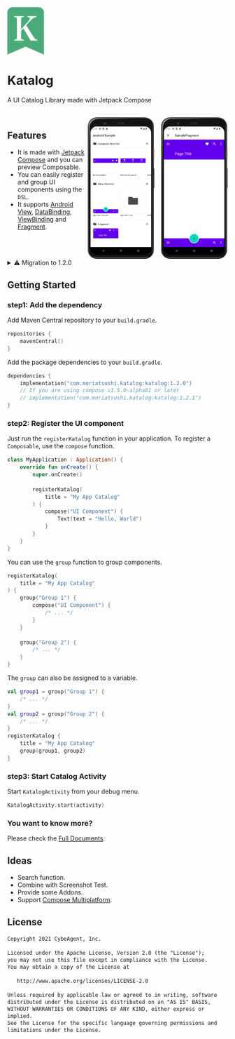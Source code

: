 <img src="./docs/static/img/logo-clip.svg" width="84px"/>

# Katalog

A UI Catalog Library made with Jetpack Compose

<br />

<img src="./docs/static/img/header-img.png" width="320px" align="right" />

## Features

* It is made with  [Jetpack Compose](https://developer.android.com/jetpack/compose) and you can preview Composable.
* You can easily register and group UI components using the `DSL`.
* It supports [Android View](https://developer.android.com/reference/android/view/View), [DataBinding](https://developer.android.com/topic/libraries/data-binding), [ViewBinding](https://developer.android.com/topic/libraries/view-binding) and [Fragment](https://developer.android.com/guide/components/fragments).

<br clear="all" />

<details>
<summary>
⚠ Migration to 1.2.0
</summary>

Please update the dependency from `jp.co.cyberagent.katalog` to `com.moriatsushi.katalog` as follows.

```diff
dependencies {
-    implementation("jp.co.cyberagent.katalog:katalog:1.0.2")
+    implementation("com.moriatsushi.katalog:katalog:1.2.0")
}
```

Also, please fix the imports from `jp.co.cyberagent.katalog` to `com.moriatsushi.katalog` as follows.

```diff
package com.moriatsushi.katalog.androidsample

import android.app.Application
- import jp.co.cyberagent.katalog.registerKatalog
+ import com.moriatsushi.katalog.registerKatalog

class SampleApp : Application() {
    override fun onCreate() {
        super.onCreate()
        registerKatalog(
            title = "My App Catalog",
        ) {
            compose("UI Component") {
                Text(text = "Hello, World")
            }
        }
    }
}
```

</details>

## Getting Started
### step1: Add the dependency

Add Maven Central repository to your `build.gradle`.

```kotlin
repositories {
    mavenCentral()
}
```

Add the package dependencies to your `build.gradle`.

```kotlin
dependencies {
    implementation("com.moriatsushi.katalog:katalog:1.2.0")
    // If you are using compose v1.5.0-alpha01 or later
    // implementation("com.moriatsushi.katalog:katalog:1.2.1")
}
```

### step2: Register the UI component

Just run the `registerKatalog` function in your application.
To register a `Composable`, use the `compose` function.

```kotlin
class MyApplication : Application() {
    override fun onCreate() {
        super.onCreate()

        registerKatalog(
            title = "My App Catalog"
        ) {
            compose("UI Component") {
                Text(text = "Hello, World")
            }
        }
    }
}
```

You can use the `group` function to group components.

```kotlin
registerKatalog(
    title = "My App Catalog"
) {
    group("Group 1") {
        compose("UI Component") {
            /* ... */
        }
    }

    group("Group 2") {
        /* ... */
    }
}
```

The `group` can also be assigned to a variable.

```kotlin
val group1 = group("Group 1") {
    /* ... */
}
val group2 = group("Group 2") {
    /* ... */
}
registerKatalog {
    title = "My App Catalog"
    group(group1, group2)
}
```

### step3: Start Catalog Activity

Start `KatalogActivity` from your debug menu.

```kotlin
KatalogActivity.start(activity)
```

### You want to know more?
Please check the [Full Documents](https://mori-atsushi.github.io/katalog).

## Ideas
* Search function.
* Combine with Screenshot Test.
* Provide some Addons.
* Support [Compose Multiplatform](https://www.jetbrains.com/lp/compose-mpp).

## License
```
Copyright 2021 CybeAgent, Inc.

Licensed under the Apache License, Version 2.0 (the "License");
you may not use this file except in compliance with the License.
You may obtain a copy of the License at

   http://www.apache.org/licenses/LICENSE-2.0

Unless required by applicable law or agreed to in writing, software
distributed under the License is distributed on an "AS IS" BASIS,
WITHOUT WARRANTIES OR CONDITIONS OF ANY KIND, either express or implied.
See the License for the specific language governing permissions and
limitations under the License.
```
